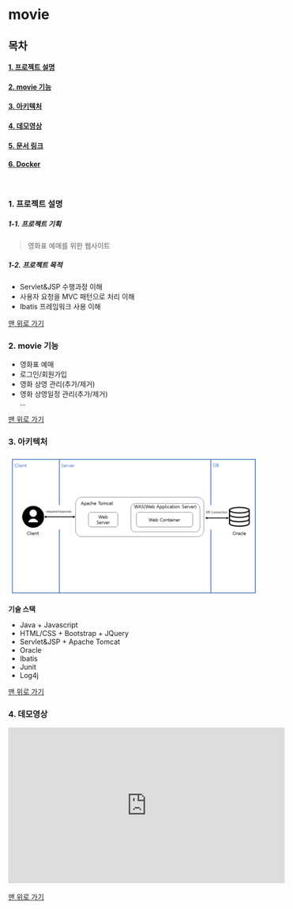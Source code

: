 <a name="top">
  
# movie
  
</a>

## 목차
#### [1. 프로젝트 설명](#about_project)
#### [2. movie 기능](#functions)
#### [3. 아키텍처](#architecture)
#### [4. 데모영상](#demo_video)
#### [5. 문서 링크](#docs_link)
#### [6. Docker](#docker)

<br/>

<a name="about_project">  
  
### 1. 프로젝트 설명
  
</a>

##### 1-1. 프로젝트 기획

 > 영화표 예매를 위한 웹사이트

##### 1-2. 프로젝트 목적
 - Servlet&JSP 수행과정 이해
 - 사용자 요청을 MVC 패턴으로 처리 이해
 - Ibatis 프레임워크 사용 이해


[맨 위로 가기](#top)


<a name="about_project">  
  
### 2. movie 기능
  
</a>

 - 영화표 예매
 - 로그인/회원가입
 - 영화 상영 관리(추가/제거)
 - 영화 상영일정 관리(추가/제거)  
...
  
[맨 위로 가기](#top)
</br>

<a name="about_project">  
  
### 3. 아키텍처
  
</a>

![Architecture](images/Architecture.png)  

**기술 스택**
* Java + Javascript
* HTML/CSS + Bootstrap + JQuery
* Servlet&JSP + Apache Tomcat
* Oracle
* Ibatis
* Junit
* Log4j
  
[맨 위로 가기](#top)
</br>

<a name="about_project">  
  
### 4. 데모영상
  
</a>

<iframe width="560" height="315" src="https://www.youtube.com/embed/Y2TWfRUFJyc" title="YouTube video player" frameborder="0" allow="accelerometer; autoplay; clipboard-write; encrypted-media; gyroscope; picture-in-picture" allowfullscreen></iframe>

[맨 위로 가기](#top)
</br>
